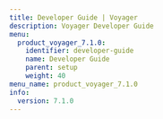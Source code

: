 ```yaml
---
title: Developer Guide | Voyager
description: Voyager Developer Guide
menu:
  product_voyager_7.1.0:
    identifier: developer-guide
    name: Developer Guide
    parent: setup
    weight: 40
menu_name: product_voyager_7.1.0
info:
  version: 7.1.0
---
```


